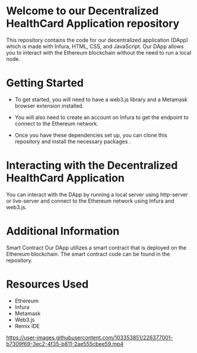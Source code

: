 

# Welcome to our Decentralized HealthCard Application repository
This repository contains the code for our decentralized application (DApp) which is made with Infura, HTML, CSS, and JavaScript. Our DApp allows you to interact with the Ethereum blockchain without the need to run a local node.

# Getting Started
* To get started, you will need to have a web3.js library and a Metamask browser extension installed.

* You will also need to create an account on Infura to get the endpoint to connect to the Ethereum network.

* Once you have these dependencies set up, you can clone this repository and install the necessary packages .



# Interacting with the Decentralized HealthCard Application
You can interact with the DApp by running a local server using http-server or live-server and connect to the Ethereum network using Infura and web3.js.

# Additional Information
Smart Contract Our DApp utilizes a smart contract that is deployed on the Ethereum blockchain. The smart contract code can be found in the repository.

#  Resources Used
* Ethereum
* Infura
* Metamask
* Web3.js
* Remix IDE

https://user-images.githubusercontent.com/103353851/226377001-b7309f69-3ec2-4f35-b811-2ae555cbee59.mp4
